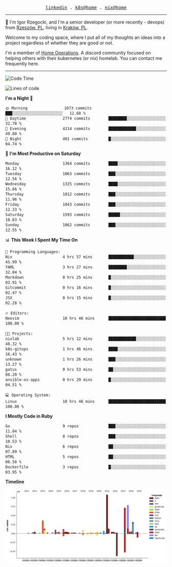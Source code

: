 <p align="center">
  <samp>
    <a href="https://www.linkedin.com/in/ajgon">linkedin</a> .
    <a href="https://github.com/deedee-ops/k8s-gitops">k8s@home</a> .
    <a href="https://github.com/deedee-ops/nixlab">nix@home</a>
  </samp>
</p>

----------------------------------------------------------------

:wave: I'm Igor Rzegocki, and I'm a senior developer (or more recently - devops) from [Rzeszów, PL](https://en.wikipedia.org/wiki/Rzesz%C3%B3w), living in [Kraków, PL](https://en.wikipedia.org/wiki/Krak%C3%B3w).

Welcome to my coding space, where I put all of my thoughts an ideas into a project regardless of whether they are good or not.

I'm a member of [Home Operations](https://discord.gg/home-operations). A discord community focused on helping others with their kubernetes (or nix) homelab. You can contact me frequently here.

----------------------------------------------------------------

<!--START_SECTION:waka-->
![Code Time](http://img.shields.io/badge/Code%20Time-840%20hrs%2039%20mins-blue)

![Lines of code](https://img.shields.io/badge/From%20Hello%20World%20I%27ve%20Written-4.8%20million%20lines%20of%20code-blue)

**I'm a Night 🦉** 

```text
🌞 Morning                1073 commits        ███░░░░░░░░░░░░░░░░░░░░░░   12.68 % 
🌆 Daytime                2774 commits        ████████░░░░░░░░░░░░░░░░░   32.78 % 
🌃 Evening                4214 commits        ████████████░░░░░░░░░░░░░   49.80 % 
🌙 Night                  401 commits         █░░░░░░░░░░░░░░░░░░░░░░░░   04.74 % 
```
📅 **I'm Most Productive on Saturday** 

```text
Monday                   1364 commits        ████░░░░░░░░░░░░░░░░░░░░░   16.12 % 
Tuesday                  1063 commits        ███░░░░░░░░░░░░░░░░░░░░░░   12.56 % 
Wednesday                1325 commits        ████░░░░░░░░░░░░░░░░░░░░░   15.66 % 
Thursday                 1012 commits        ███░░░░░░░░░░░░░░░░░░░░░░   11.96 % 
Friday                   1043 commits        ███░░░░░░░░░░░░░░░░░░░░░░   12.33 % 
Saturday                 1593 commits        █████░░░░░░░░░░░░░░░░░░░░   18.83 % 
Sunday                   1062 commits        ███░░░░░░░░░░░░░░░░░░░░░░   12.55 % 
```


📊 **This Week I Spent My Time On** 

```text
💬 Programming Languages: 
Nix                      4 hrs 57 mins       ███████████░░░░░░░░░░░░░░   45.99 % 
YAML                     3 hrs 27 mins       ████████░░░░░░░░░░░░░░░░░   32.04 % 
Markdown                 0 hrs 25 mins       █░░░░░░░░░░░░░░░░░░░░░░░░   03.91 % 
Gitcommit                0 hrs 16 mins       █░░░░░░░░░░░░░░░░░░░░░░░░   02.47 % 
JSX                      0 hrs 15 mins       █░░░░░░░░░░░░░░░░░░░░░░░░   02.28 % 

🔥 Editors: 
Neovim                   10 hrs 46 mins      █████████████████████████   100.00 % 

🐱‍💻 Projects: 
nixlab                   5 hrs 12 mins       ████████████░░░░░░░░░░░░░   48.32 % 
k8s-gitops               1 hrs 46 mins       ████░░░░░░░░░░░░░░░░░░░░░   16.43 % 
unknown                  1 hrs 26 mins       ███░░░░░░░░░░░░░░░░░░░░░░   13.27 % 
gatus                    0 hrs 53 mins       ██░░░░░░░░░░░░░░░░░░░░░░░   08.20 % 
ansible-os-apps          0 hrs 29 mins       █░░░░░░░░░░░░░░░░░░░░░░░░   04.51 % 

💻 Operating System: 
Linux                    10 hrs 46 mins      █████████████████████████   100.00 % 
```

**I Mostly Code in Ruby** 

```text
Go                       9 repos             ███░░░░░░░░░░░░░░░░░░░░░░   11.84 % 
Shell                    8 repos             ███░░░░░░░░░░░░░░░░░░░░░░   10.53 % 
Nix                      6 repos             ██░░░░░░░░░░░░░░░░░░░░░░░   07.89 % 
HTML                     5 repos             ██░░░░░░░░░░░░░░░░░░░░░░░   06.58 % 
Dockerfile               3 repos             █░░░░░░░░░░░░░░░░░░░░░░░░   03.95 % 
```



**Timeline**

![Lines of Code chart](https://raw.githubusercontent.com/ajgon/ajgon/master/assets/bar_graph.png)


<!--END_SECTION:waka-->
